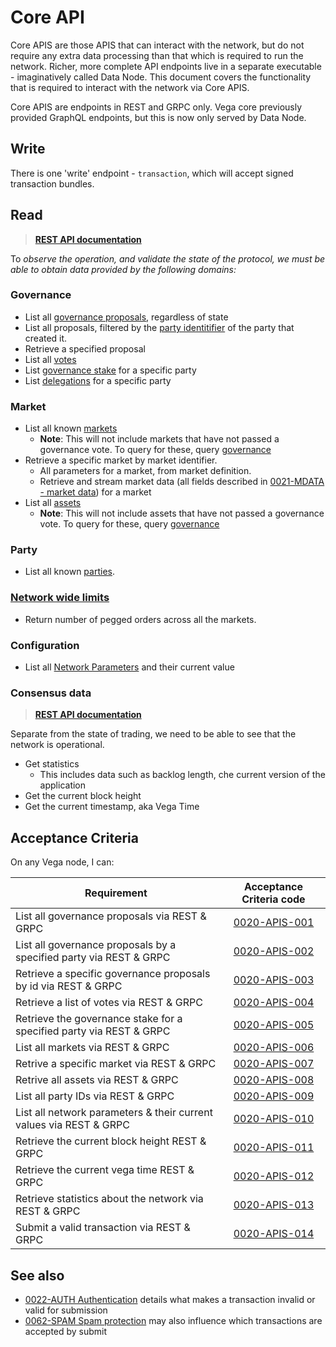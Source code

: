 # Core API

Core APIS are those APIS that can interact with the network, but do not require any extra data processing than that which is required to run the network. Richer, more complete API endpoints live in a separate executable - imaginatively called Data Node. This document covers the functionality that is required to interact with the network via Core APIS.

Core APIS are endpoints in REST and GRPC only. Vega core previously provided GraphQL endpoints, but this is now only served by Data Node.

## Write

There is one 'write' endpoint - `transaction`, which will accept signed transaction bundles.

## Read

> **[REST API documentation](https://docs.vega.xyz/testnet/api/rest/core/core-service-submit-transaction)**

To *observe the operation, and validate the state of the protocol, we must be able to obtain data provided by the following domains:*

### Governance

- List all [governance proposals](./0028-GOVE-governance.md), regardless of state
- List all proposals, filtered by the [party identitifier](./0016-PART-party.md) of the party that created it.
- Retrieve a specified proposal
- List all [votes](./0027-GOVE-governance.md#voting-for-a-proposal)
- List [governance stake](./0059-STKG-simple_staking_and_delegating.md) for a specific party
- List [delegations](./0059-STKG-simple_staking_and_delegating.md) for a specific party

### Market

- List all known [markets](./0001-MKTF-market_framework.md)
  - **Note**: This will not include markets that have not passed a governance vote. To query for these, query [governance](#governance)
- Retrieve a specific market by market identifier.
  - All parameters for a market, from market definition.
  - Retrieve and stream market data (all fields described in [0021-MDATA - market data](./0021-MDAT-market_data_spec.md)) for a market
- List all [assets](./0040-ASSF-asset_framework.md)
  - **Note**: This will not include assets that have not passed a governance vote. To query for these, query [governance](#governance)

### Party

- List all known [parties](./0016-PART-party.md).

### [Network wide limits](./0078-NWLI-network_wide_limits.md)

- Return number of pegged orders across all the markets.

### Configuration

- List all [Network Parameters](./0054-NETP-network_parameters.md) and their current value

### Consensus data

> **[REST API documentation](https://docs.vega.xyz/testnet/category/api/rest/core/core-service)**

Separate from the state of trading, we need to be able to see that the network is operational.

- Get statistics
  - This includes data such as backlog length, che current version of the application
- Get the current block height
- Get the current timestamp, aka Vega Time

## Acceptance Criteria

On any Vega node, I can:

| Requirement | Acceptance Criteria code |
|-----------|:------------------------:|
| List all governance proposals via REST & GRPC |<a name="0020-APIS-001" href="#0020-APIS-001">0020-APIS-001</a>|
| List all governance proposals by a specified party via REST & GRPC             |<a name="0020-APIS-002" href="#0020-APIS-002">0020-APIS-002</a> |
| Retrieve a specific governance proposals by id via REST & GRPC             |<a name="0020-APIS-003" href="#0020-APIS-003">0020-APIS-003</a> |
| Retrieve a list of votes via REST & GRPC |<a name="0020-APIS-004" href="#0020-APIS-004">0020-APIS-004</a>|
| Retrieve the governance stake for a specified party via REST & GRPC |<a name="0020-APIS-005" href="#0020-APIS-005">0020-APIS-005</a>|
| List all markets via REST & GRPC |<a name="0020-APIS-006" href="#0020-APIS-006">0020-APIS-006</a>|
| Retrive a specific market via REST & GRPC | <a name="0020-APIS-007" href="#0020-APIS-007">0020-APIS-007</a>|
| Retrive all assets via REST & GRPC | <a name="0020-APIS-008" href="#0020-APIS-008">0020-APIS-008</a>|
| List all party IDs via REST & GRPC | <a name="0020-APIS-009" href="#0020-APIS-009">0020-APIS-009</a>|
| List all network parameters & their current values via REST & GRPC | <a name="0020-APIS-010" href="#0020-APIS-010">0020-APIS-010</a>|
| Retrieve the current block height REST & GRPC | <a name="0020-APIS-011" href="#0020-APIS-011">0020-APIS-011</a>|
| Retrieve the current vega time REST & GRPC | <a name="0020-APIS-012" href="#0020-APIS-012">0020-APIS-012</a>|
| Retrieve statistics about the network via REST & GRPC | <a name="0020-APIS-013" href="#0020-APIS-013">0020-APIS-013</a>|
| Submit a valid transaction via REST & GRPC | <a name="0020-APIS-014" href="#0020-APIS-014">0020-APIS-014</a>|

## See also

- [0022-AUTH Authentication](./0022-AUTH-auth.md) details what makes a transaction invalid or valid for submission
- [0062-SPAM Spam protection](./0022-AUTH-auth.md) may also influence which transactions are accepted by submit
